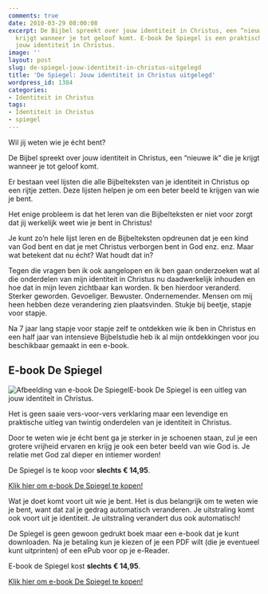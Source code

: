 ```yaml
---
comments: true
date: 2010-03-29 08:00:08
excerpt: De Bijbel spreekt over jouw identiteit in Christus, een “nieuwe ik” die je
  krijgt wanneer je tot geloof komt. E-book De Spiegel is een praktische uitleg van
  jouw identiteit in Christus.
image: ''
layout: post
slug: de-spiegel-jouw-identiteit-in-christus-uitgelegd
title: 'De Spiegel: Jouw identiteit in Christus uitgelegd'
wordpress_id: 1384
categories:
- Identiteit in Christus
tags:
- Identiteit in Christus
- spiegel
---
```


Wil jij weten wie je écht bent?

De Bijbel spreekt over jouw identiteit in Christus, een “nieuwe ik” die je krijgt wanneer je tot geloof komt.

Er bestaan veel lijsten die alle Bijbelteksten van je identiteit in Christus op een rijtje zetten. Deze lijsten helpen je om een beter beeld te krijgen van wie je bent.

Het enige probleem is dat het leren van die Bijbelteksten er niet voor zorgt dat jij werkelijk weet wie je bent in Christus!

Je kunt zo’n hele lijst leren en de Bijbelteksten opdreunen dat je een kind van God bent en dat je met Christus verborgen bent in God enz. enz. Maar wat betekent dat nu écht? Wat houdt dat in?

Tegen die vragen ben ik ook aangelopen en ik ben gaan onderzoeken wat al die onderdelen van mijn identiteit in Christus nu daadwerkelijk inhouden en hoe dat in mijn leven zichtbaar kan worden. Ik ben hierdoor veranderd. Sterker geworden. Gevoeliger. Bewuster. Ondernemender. Mensen om mij heen hebben deze verandering zien plaatsvinden. Stukje bij beetje, stapje voor stapje.

Na 7 jaar lang stapje voor stapje zelf te ontdekken wie ik ben in Christus en een half jaar van intensieve Bijbelstudie heb ik al mijn ontdekkingen voor jou beschikbaar gemaakt in een e-book.





## E-book De Spiegel



![Afbeelding van e-book De Spiegel](http://www.geloofinjewerk.nl/images/2010/03/De-Spiegel-breed.png)E-book De Spiegel is een uitleg van jouw identiteit in Christus.

Het is geen saaie vers-voor-vers verklaring maar een levendige en praktische uitleg van twintig onderdelen van je identiteit in Christus.

Door te weten wie je écht bent ga je sterker in je schoenen staan, zul je een grotere vrijheid ervaren en krijg je ook een beter beeld van wie God is. Je relatie met God zal dieper en intiemer worden!

De Spiegel is te koop voor **slechts € 14,95**.

[Klik hier om e-book De Spiegel te kopen!](http://www.pumbo.nl/boek/despiegel)

Wat je doet komt voort uit wie je bent. Het is dus belangrijk om te weten wie je bent, want dat zal je gedrag automatisch veranderen. Je uitstraling komt ook voort uit je identiteit. Je uitstraling verandert dus ook automatisch!

De Spiegel is geen gewoon gedrukt boek maar een e-book dat je kunt downloaden. Na je betaling kun je kiezen of je een PDF wilt (die je eventueel kunt uitprinten) of een ePub voor op je e-Reader.

E-book de Spiegel kost **slechts € 14,95**.

[Klik hier om e-book De Spiegel te kopen!](http://www.pumbo.nl/boek/despiegel)
